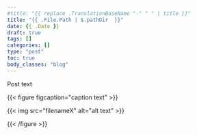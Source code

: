 ```yaml
---
#title: "{{ replace .TranslationBaseName "-" " " | title }}"
title: "{{ .File.Path | $.pathDir  }}"
date: {{ .Date }}
draft: true
tags: []
categories: []
type: "post"
toc: true
body_classes: "blog"
---
```


Post text<!--more-->

{{< figure figcaption="caption text" >}}

  {{< img src="filenameX" alt="alt text" >}}

{{< /figure >}}
